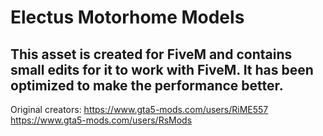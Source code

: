 # Electus Motorhome Models
## This asset is created for FiveM and contains small edits for it to work with FiveM. It has been optimized to make the performance better.
Original creators:
https://www.gta5-mods.com/users/RiME557
https://www.gta5-mods.com/users/RsMods
